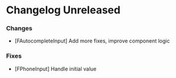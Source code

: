 # Changelog Unreleased

### Changes

- [FAutocompleteInput] Add more fixes, improve component logic

### Fixes

- [FPhoneInput] Handle initial value